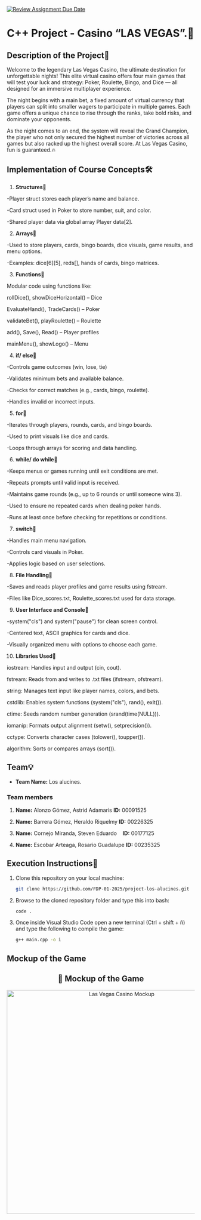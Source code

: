 [![Review Assignment Due Date](https://classroom.github.com/assets/deadline-readme-button-22041afd0340ce965d47ae6ef1cefeee28c7c493a6346c4f15d667ab976d596c.svg)](https://classroom.github.com/a/mi1WNrHU)
# C++ Project - Casino “LAS VEGAS”.🎰

## Description of the Project💸

Welcome to the legendary Las Vegas Casino, the ultimate destination for unforgettable nights! This elite virtual casino offers four main games that will test your luck and strategy: Poker, Roulette, Bingo, and Dice — all designed for an immersive multiplayer experience.

The night begins with a main bet, a fixed amount of virtual currency that players can split into smaller wagers to participate in multiple games. Each game offers a unique chance to rise through the ranks, take bold risks, and dominate your opponents.

As the night comes to an end, the system will reveal the Grand Champion, the player who not only secured the highest number of victories across all games but also racked up the highest overall score. At Las Vegas Casino, fun is guaranteed.🔥

## Implementation of Course Concepts🛠️

1. **Structures**📌

-Player struct stores each player’s name and balance.

-Card struct used in Poker to store number, suit, and color.

-Shared player data via global array Player data[2].

2. **Arrays**📌

-Used to store players, cards, bingo boards, dice visuals, game results, and menu options.

-Examples: dice[6][5], reds[], hands of cards, bingo matrices.

3. **Functions**📌

Modular code using functions like:

rollDice(), showDiceHorizontal() – Dice

EvaluateHand(), TradeCards() – Poker

validateBet(), playRoulette() – Roulette

add(), Save(), Read() – Player profiles

mainMenu(), showLogo() – Menu

4. **if/ else**📌

-Controls game outcomes (win, lose, tie)

-Validates minimum bets and available balance.

-Checks for correct matches (e.g., cards, bingo, roulette).

-Handles invalid or incorrect inputs.


5.  **for**📌

-Iterates through players, rounds, cards, and bingo boards.

-Used to print visuals like dice and cards.

-Loops through arrays for scoring and data handling.

6. **while/ do while**📌

-Keeps menus or games running until exit conditions are met.

-Repeats prompts until valid input is received.

-Maintains game rounds (e.g., up to 6 rounds or until someone wins 3).

-Used to ensure no repeated cards when dealing poker hands.

-Runs at least once before checking for repetitions or conditions.

7. **switch**📌

-Handles main menu navigation.

-Controls card visuals in Poker.

-Applies logic based on user selections.


8. **File Handling**📌

-Saves and reads player profiles and game results using fstream.

-Files like Dice_scores.txt, Roulette_scores.txt used for data storage.


9. **User Interface and Console**📌

-system("cls") and system("pause") for clean screen control.

-Centered text, ASCII graphics for cards and dice.

-Visually organized menu with options to choose each game.

10. **Libraries Used**📌

iostream: Handles input and output (cin, cout).

fstream: Reads from and writes to .txt files (ifstream, ofstream).

string: Manages text input like player names, colors, and bets.

cstdlib: Enables system functions (system("cls"), rand(), exit()).

ctime: Seeds random number generation (srand(time(NULL))).

iomanip: Formats output alignment (setw(), setprecision()).

cctype: Converts character cases (tolower(), toupper()).

algorithm: Sorts or compares arrays (sort()).

## Team💡

- **Team Name:** Los alucines.

### Team members

1. **Name:** Alonzo Gómez, Astrid Adamaris
   **ID:** 00091525

2. **Name:** Barrera Gómez, Heraldo Riquelmy 
   **ID:** 00226325

3. **Name:** Cornejo Miranda, Steven Eduardo   
   **ID:** 00177125

4. **Name:** Escobar Arteaga, Rosario Guadalupe 
   **ID:** 00235325 

## Execution Instructions📘

1. Clone this repository on your local machine:
   ```bash
   git clone https://github.com/FDP-01-2025/project-los-alucines.git

2. Browse to the cloned repository folder and type this into bash:
   ```bash
   code .

3. Once inside Visual Studio Code open a new terminal (Ctrl + shift + ñ) and type the following to compile the game:
   ```bash
   g++ main.cpp -o i 

## Mockup of the Game
<h2 align="center">🎲 Mockup of the Game</h2>

<p align="center">
  <img src="mockup-las-vegas-casino.png" alt="Las Vegas Casino Mockup" width="600">
</p>

